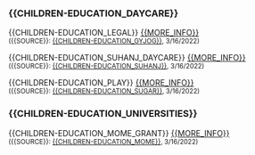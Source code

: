 ### {{CHILDREN-EDUCATION_DAYCARE}}

{{CHILDREN-EDUCATION_LEGAL}} [{{MORE_INFO}}]({{CHILDREN-EDUCATION_LEGAL_URL}})<br/>
<small>({{SOURCE}}: [{{CHILDREN-EDUCATION_GYJOG}}](https://gyermekjogicivilkoalicio.hu/aktualis/tajekoztato-ukrajnabol-menekulo-gyerekeknek/), 3/16/2022)</small>

{{CHILDREN-EDUCATION_SUHANJ_DAYCARE}} [{{MORE_INFO}}](https://www.facebook.com/suhanjalapitvany/photos/a.589132167795288/7227670407274731/)<br/>
<small>({{SOURCE}}: [{{CHILDREN-EDUCATION_SUHANJ}}](https://www.facebook.com/suhanjalapitvany/photos/a.589132167795288/7227670407274731/), 3/16/2022)</small>

{{CHILDREN-EDUCATION_PLAY}} [{{MORE_INFO}}](https://www.facebook.com/SugarJatszohaz/photos/a.2675275289193603/4848096748578102/)<br/>
<small>({{SOURCE}}: [{{CHILDREN-EDUCATION_SUGAR}}](https://www.facebook.com/SugarJatszohaz/photos/a.2675275289193603/4848096748578102/), 3/16/2022)</small>

### {{CHILDREN-EDUCATION_UNIVERSITIES}}

{{CHILDREN-EDUCATION_MOME_GRANT}} [{{MORE_INFO}}](https://www.facebook.com/momebudapest/photos/a.166689020046984/4874153675967138/)<br/>
<small>({{SOURCE}}: [{{CHILDREN-EDUCATION_MOME}}](https://www.facebook.com/momebudapest/photos/a.166689020046984/4874153675967138/), 3/16/2022)</small>
